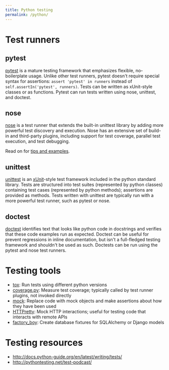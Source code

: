 ```yaml
---
title: Python testing
permalink: /python/
---
```


# Test runners

## pytest
[pytest] is a mature testing framework that emphasizes flexible, no-boilerplate usage.  Unlike other test runners, pytest doesn't require special syntax for assertions: `assert 'pytest' in runners` instead of `self.assertIn('pytest', runners)`. Tests can be written as xUnit-style classes or as functions. Pytest can run tests written using nose, unittest, and doctest.

## nose
[nose] is a test runner that extends the built-in unittest library by adding more powerful test discovery and execution. Nose has an extensive set of build-in and third-party plugins, including support for test coverage, parallel test execution, and test debugging.

Read on for [tips and examples](nose/).

## unittest
[unittest] is an [xUnit]-style test framework included in the python standard library. Tests are structured into test suites (represented by python classes) containing test cases (represented by python methods); assertions are provided as methods. Tests written with unittest are typically run with a more powerful test runner, such as pytest or nose.

## doctest
[doctest] identifies text that looks like python code in docstrings and verifies that these code examples run as expected. Doctest can be useful for prevent regressions in inline documentation, but isn't a full-fledged testing framework and shouldn't be used as such. Doctests can be run using the pytest and nose test runners.

# Testing tools

* [tox](https://tox.readthedocs.org/en/latest/): Run tests using different python versions
* [coverage.py](https://coverage.readthedocs.org/en/latest/): Measure test coverage; typically called by test runner plugins, not invoked directly
* [mock](https://docs.python.org/3/library/unittest.mock.html): Replace code with mock objects and make assertions about how they have been used
* [HTTPretty](http://falcao.it/HTTPretty/): Mock HTTP interactions; useful for testing code that interacts with remote APIs
* [factory_boy](https://factoryboy.readthedocs.org/en/latest/): Create database fixtures for SQLAlchemy or Django models

# Testing resources

* http://docs.python-guide.org/en/latest/writing/tests/
* http://pythontesting.net/test-podcast/

[pytest]: https://pytest.org/latest/
[nose]: https://nose.readthedocs.org/en/latest/
[doctest]: https://docs.python.org/3.4/library/doctest.html
[unittest]: https://docs.python.org/3.4/library/unittest.html
[xUnit]: https://en.wikipedia.org/wiki/XUnit
